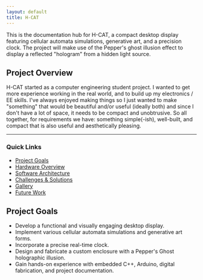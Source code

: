 ```yaml
---
layout: default
title: H-CAT
---
```


This is the documentation hub for H-CAT, a compact desktop display featuring cellular automata simulations, generative art, and a precision clock. The project will make use of the Pepper's ghost illusion effect to display a reflected "hologram" from a hidden light source.

## Project Overview

H-CAT started as a computer engineering student project. I wanted to get more experience working in the real world, and to build up my electronics / EE skills. I've always enjoyed making things so I just wanted to make "something" that would be beautiful and/or useful (ideally both) and since I don't have a lot of space, it needs to be compact and unobtrusive. So all together, for requirements we have: something simple(-ish), well-built, and compact that is also useful and aesthetically pleasing.

---

### Quick Links

* [Project Goals](#project-goals)
* [Hardware Overview](hardware-overview.md)
* [Software Architecture](software-architecture.md)
* [Challenges & Solutions](challenges-solutions.md)
* [Gallery](gallery.md)
* [Future Work](future-work.md)

## Project Goals

* Develop a functional and visually engaging desktop display.
* Implement various cellular automata simulations and generative art forms.
* Incorporate a precise real-time clock.
* Design and fabricate a custom enclosure with a Pepper's Ghost holographic illusion.
* Gain hands-on experience with embedded C++, Arduino, digital fabrication, and project documentation.
